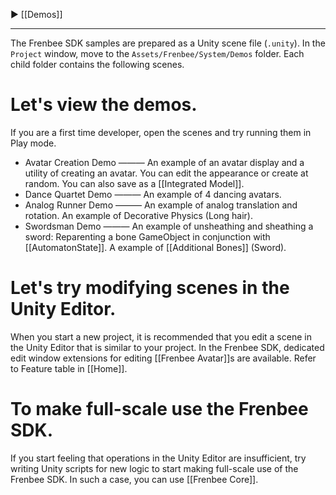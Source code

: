 ▶ [[Demos]]

---

The Frenbee SDK samples are prepared as a Unity scene file (`.unity`).
In the `Project` window, move to the `Assets/Frenbee/System/Demos` folder. Each child folder contains the following scenes.

# Let's view the demos.

If you are a first time developer, open the scenes and try running them in Play mode.

* Avatar Creation Demo ——— An example of an avatar display and a utility of creating an avatar. You can edit the appearance or create at random. You can also save as a [[Integrated Model]].
* Dance Quartet Demo ——— An example of 4 dancing avatars.
* Analog Runner Demo ——— An example of analog translation and rotation. An example of Decorative Physics (Long hair).
* Swordsman Demo ——— An example of unsheathing and sheathing a sword: Reparenting a bone GameObject in conjunction with [[AutomatonState]]. A example of [[Additional Bones]] (Sword).

# Let's try modifying scenes in the Unity Editor.

When you start a new project, it is recommended that you edit a scene in the Unity Editor that is similar to your project. In the Frenbee SDK, dedicated edit window extensions for editing [[Frenbee Avatar]]s are available. Refer to Feature table in [[Home]].

# To make full-scale use the Frenbee SDK.

If you start feeling that operations in the Unity Editor are insufficient, try writing Unity scripts for new logic to start making full-scale use of the Frenbee SDK. In such a case, you can use [[Frenbee Core]].
